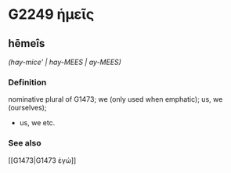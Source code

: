 # G2249 ἡμεῖς

## hēmeîs

_(hay-mice' | hay-MEES | ay-MEES)_

### Definition

nominative plural of G1473; we (only used when emphatic); us, we (ourselves); 

- us, we etc.

### See also

[[G1473|G1473 ἐγώ]]
